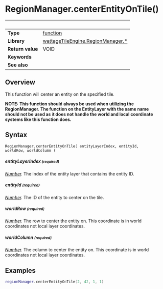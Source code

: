 # RegionManager.centerEntityOnTile()

|                      | &nbsp;
| -------------------- | ---------------------------------------------------------------
| __Type__             | [function](http://docs.coronalabs.com/api/type/Function.html)
| __Library__          | [wattageTileEngine.RegionManager.*](type_regionManager.markdown)
| __Return value__     | VOID
| __Keywords__         |
| __See also__         |


## Overview

This function will center an entity on the specified tile.

**NOTE: This function should always be used when utilizing the
RegionManager.  The function on the EntityLayer with the same name
should not be used as it does not handle the world and local coordinate
systems like this function does.**

## Syntax

	RegionManager.centerEntityOnTile( entityLayerIndex, entityId, worldRow, worldColumn )

##### entityLayerIndex <small>(required)</small>
_[Number](https://docs.coronalabs.com/api/type/Number.html)._
The index of the entity layer that contains the entity ID.

##### entityId <small>(required)</small>
_[Number](https://docs.coronalabs.com/api/type/Number.html)._
The ID of the entity to center on the tile.

##### worldRow <small>(required)</small>
_[Number](https://docs.coronalabs.com/api/type/Number.html)._
The row to center the entity on.  This coordinate is in world coordinates
not local layer coordinates.

##### worldColumn <small>(required)</small>
_[Number](https://docs.coronalabs.com/api/type/Number.html)._
The column to center the entity on.  This coordinate is in world coordinates
not local layer coordinates.

## Examples

``````lua
regionManager.centerEntityOnTile(2, 42, 1, 1)
``````
